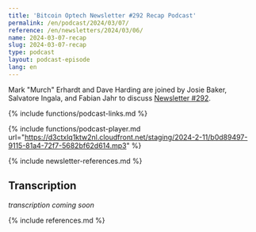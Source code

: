 ```yaml
---
title: 'Bitcoin Optech Newsletter #292 Recap Podcast'
permalink: /en/podcast/2024/03/07/
reference: /en/newsletters/2024/03/06/
name: 2024-03-07-recap
slug: 2024-03-07-recap
type: podcast
layout: podcast-episode
lang: en
---
```

Mark "Murch" Erhardt and Dave Harding are joined by Josie Baker, Salvatore Ingala, and Fabian Jahr to discuss [Newsletter #292]({{page.reference}}).

{% include functions/podcast-links.md %}

{% include functions/podcast-player.md url="https://d3ctxlq1ktw2nl.cloudfront.net/staging/2024-2-11/b0d89497-9115-81a4-72f7-5682bf62d614.mp3" %}

{% include newsletter-references.md %}

## Transcription

_transcription coming soon_

{% include references.md %}
